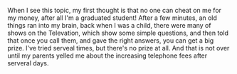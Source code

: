 When I see this topic, my first thought is that no one can cheat on me for my money, after all I'm a graduated student! After a few minutes, an old things ran into my brain, back when I was a child, there were many of shows on the Televation, which show some simple questions, and then told that once you call them, and gave the right answers, you can get a big prize. I've tried serveal times, but there's no prize at all. And that is not over until my parents yelled me about the increasing telephone fees after serveral days.